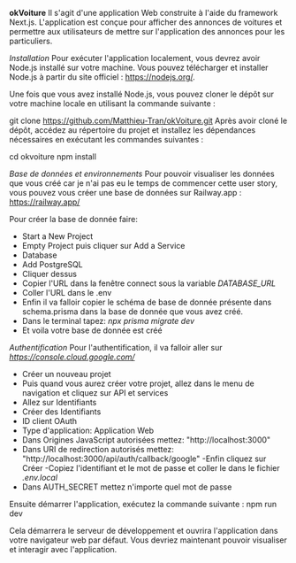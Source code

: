 **okVoiture**
Il s'agit d'une application Web construite à l'aide du framework Next.js. L'application est conçue pour afficher des annonces de voitures et permettre aux utilisateurs de mettre sur l'application des annonces pour les particuliers.

*Installation*
Pour exécuter l'application localement, vous devrez avoir Node.js installé sur votre machine. Vous pouvez télécharger et installer Node.js à partir du site officiel : https://nodejs.org/.

Une fois que vous avez installé Node.js, vous pouvez cloner le dépôt sur votre machine locale en utilisant la commande suivante :

git clone https://github.com/Matthieu-Tran/okVoiture.git
Après avoir cloné le dépôt, accédez au répertoire du projet et installez les dépendances nécessaires en exécutant les commandes suivantes :

cd okvoiture
npm install

*Base de données et environnements*
Pour pouvoir visualiser les données que vous créé car je n'ai pas eu le temps de commencer cette user story, vous pouvez vous créer une base de données sur Railway.app : https://railway.app/

Pour créer la base de donnée faire:

- Start a New Project
- Empty Project puis cliquer sur Add a Service
- Database
- Add PostgreSQL
- Cliquer dessus
- Copier l'URL dans la fenêtre connect sous la variable *DATABASE_URL*
- Coller l'URL dans le .env
- Enfin il va falloir copier le schéma de base de donnée présente dans schema.prisma dans la base de donnée que vous avez créé.
- Dans le terminal tapez: *npx prisma migrate dev*
- Et voila votre base de donnée est créé

*Authentification*
Pour l'authentification, il va falloir aller sur *https://console.cloud.google.com/*

- Créer un nouveau projet 
- Puis quand vous aurez créer votre projet, allez dans le menu de navigation et cliquez sur API et services
- Allez sur Identifiants
- Créer des Identifiants
- ID client OAuth
- Type d'application: Application Web
- Dans Origines JavaScript autorisées mettez:
"http://localhost:3000"
- Dans URI de redirection autorisés mettez:
"http://localhost:3000/api/auth/callback/google"
-Enfin cliquez sur Créer
-Copiez l'identifiant et le mot de passe et coller le dans le fichier *.env.local*
- Dans AUTH_SECRET mettez n'importe quel mot de passe


Ensuite démarrer l'application, exécutez la commande suivante :
npm run dev

Cela démarrera le serveur de développement et ouvrira l'application dans votre navigateur web par défaut. Vous devriez maintenant pouvoir visualiser et interagir avec l'application.